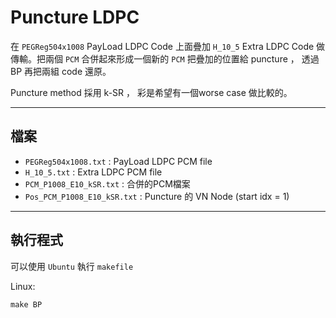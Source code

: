 # Puncture LDPC
在 `PEGReg504x1008` PayLoad LDPC Code 上面疊加 `H_10_5` Extra LDPC Code 做傳輸。把兩個 `PCM` 合併起來形成一個新的 `PCM` 把疊加的位置給 puncture ， 透過 BP 再把兩組 code 還原。

Puncture method 採用 k-SR ， 彩是希望有一個worse case 做比較的。

---
## 檔案

- `PEGReg504x1008.txt` : PayLoad LDPC PCM file
- `H_10_5.txt` : Extra LDPC PCM file
- `PCM_P1008_E10_kSR.txt` : 合併的PCM檔案
- `Pos_PCM_P1008_E10_kSR.txt` : Puncture 的 VN Node (start idx = 1)

---

## 執行程式
可以使用 `Ubuntu` 執行 `makefile`

Linux:
```
make BP
```
